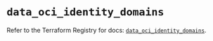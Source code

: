 # `data_oci_identity_domains`

Refer to the Terraform Registry for docs: [`data_oci_identity_domains`](https://registry.terraform.io/providers/hashicorp/oci/7.19.0/docs/data-sources/identity_domains).
